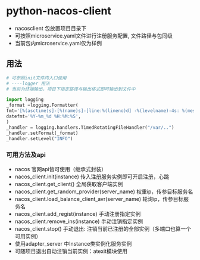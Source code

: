 # python-nacos-client
- nacosclient 包放置项目目录下
- 可按照microservice.yaml文件进行注册服务配置, 文件路径与包同级
- 当前包内microservice.yaml仅为样例
## 用法
```python
# 可参照init文件内入口使用
# ----logger 用法
# 当前为终端输出，项目下指定路径与输出格式即可输出到文件中

import logging
_format =logging.Formatter(
fmt='[%(asctime)s]-[%(name)s]-[line:%(lineno)d] -%(levelname)-4s: %(message)s',
datefmt='%Y-%m_%d %H:%M:%S',
)
_handler = logging.handlers.TimedRotatingFileHandler("/var/..")
_handler.setFormat(_format)
_handler.setLevel("INFO")

```
### 可用方法及api
- nacos 官网api皆可使用（继承式封装）
- nacos_client.init(instance) 传入注册服务实例即可开启注册，心跳
- nacos_client.get_client() 全局获取客户端实例
- nacos_client.get_random_provider(server_name) 权重ip，传参目标服务名
- nacos_client.load_balance_client_avr(server_name) 轮询ip，传参目标服务名
- nacos_client.add_regist(instance) 手动注册指定实例
- nacos_client.remove_ins(instance) 手动注销指定实例
- nacos_client.stop() 手动退出: 注销当前已注册的全部实例（多端口也算一个可用实例）
- 使用adapter_server 中Instance类实例化服务实例
- 可随项目退出自动注销当前实例：atexit模块使用